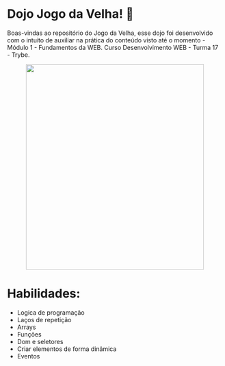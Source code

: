 # Dojo Jogo da Velha! :older_woman:

Boas-vindas ao repositório do Jogo da Velha, esse dojo foi desenvolvido com o intuito de auxiliar na prática do conteúdo visto até o momento - Módulo 1 - Fundamentos da WEB. Curso Desenvolvimento WEB - Turma 17 - Trybe.

<center><img src="https://media1.giphy.com/media/6sS1G3MoTdQG8ol0Jd/giphy.gif?cid=790b7611e8a601e2d915b04089fefaf71fbf5f37b842736a&rid=giphy.gif&ct=g" width="416" height="480" ></img></center>

# Habilidades:
  - Logica de programação
 - Laços de repetição
 - Arrays
 - Funções 
 - Dom e seletores
 - Criar elementos de forma dinâmica 
 - Eventos

